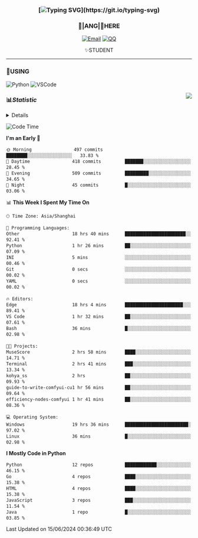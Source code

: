 <div align="center">


### [![Typing SVG](https://readme-typing-svg.herokuapp.com?size=25&duration=2500&color=8C43EA&vCenter=true&width=200&height=40&lines=%F0%9F%8C%B1ANGJustinl%F0%9F%8C%B1+!)](https://git.io/typing-svg)


### 🥛|**ANG**|🥛HERE



[![Email](https://img.shields.io/badge/Email-ANGJustin@163.com-6A5ACD?style=flat-square&logoColor=fff)](mailto:ANGJustinl@163.com)
[![QQ](https://img.shields.io/badge/QQ-77139032-98FB98?style=flat-square&logoColor=fff)](https://qm.qq.com/cgi-bin/qm/qr?k=mcs-cON_aPNfc3hO8-H7lWJHDX-5nKr7&noverify=0)




✨STUDENT 

</div>

---

### 🎨USING

![Python](https://img.shields.io/badge/-Python-blue?style=flat-square&logo=Python&logoColor=fff)
![VSCode](https://img.shields.io/badge/-VSCode-blue?style=flat-square&logo=visualstudiocode&logoColor=fff)


<a href="#">
  <img align="right" src="https://github-readme-stats.vercel.app/api?username=ANGJustinl&count_private=true&show_icons=true&hide_border=true&bg_color=15,f2f7fd,E0EAFC" />
</a>




### 📊*Statistic* 

<details>

<p align="center">
   <img src="github-metrics.svg" alt="typing-svg">
</p>

[![Github activity graph](https://github-readme-activity-graph.angforever.top/graph?username=ANGJustinl&theme=dracula)](https://github.com/ANGJustinl/ANGJustinl)
![image](https://github.com/ANGJustinl/ANGJustinl/assets/96008766/f6c957b8-b907-482a-8804-4c1f944d4b60)
</details>

<!--START_SECTION:waka-->
![Code Time](http://img.shields.io/badge/Code%20Time-111%20hrs%2056%20mins-blue)

**I'm an Early 🐤** 

```text
🌞 Morning                497 commits         ████████░░░░░░░░░░░░░░░░░   33.83 % 
🌆 Daytime                418 commits         ███████░░░░░░░░░░░░░░░░░░   28.45 % 
🌃 Evening                509 commits         █████████░░░░░░░░░░░░░░░░   34.65 % 
🌙 Night                  45 commits          █░░░░░░░░░░░░░░░░░░░░░░░░   03.06 % 
```


📊 **This Week I Spent My Time On** 

```text
🕑︎ Time Zone: Asia/Shanghai

💬 Programming Languages: 
Other                    18 hrs 40 mins      ███████████████████████░░   92.41 % 
Python                   1 hr 26 mins        ██░░░░░░░░░░░░░░░░░░░░░░░   07.09 % 
INI                      5 mins              ░░░░░░░░░░░░░░░░░░░░░░░░░   00.46 % 
Git                      0 secs              ░░░░░░░░░░░░░░░░░░░░░░░░░   00.02 % 
YAML                     0 secs              ░░░░░░░░░░░░░░░░░░░░░░░░░   00.02 % 

🔥 Editors: 
Edge                     18 hrs 4 mins       ██████████████████████░░░   89.41 % 
VS Code                  1 hr 32 mins        ██░░░░░░░░░░░░░░░░░░░░░░░   07.61 % 
Bash                     36 mins             █░░░░░░░░░░░░░░░░░░░░░░░░   02.98 % 

🐱‍💻 Projects: 
MuseScore                2 hrs 58 mins       ████░░░░░░░░░░░░░░░░░░░░░   14.71 % 
Terminal                 2 hrs 41 mins       ███░░░░░░░░░░░░░░░░░░░░░░   13.34 % 
kohya_ss                 2 hrs               ██░░░░░░░░░░░░░░░░░░░░░░░   09.93 % 
guide-to-write-comfyui-cu1 hr 56 mins        ██░░░░░░░░░░░░░░░░░░░░░░░   09.64 % 
efficiency-nodes-comfyui 1 hr 41 mins        ██░░░░░░░░░░░░░░░░░░░░░░░   08.36 % 

💻 Operating System: 
Windows                  19 hrs 36 mins      ████████████████████████░   97.02 % 
Linux                    36 mins             █░░░░░░░░░░░░░░░░░░░░░░░░   02.98 % 
```

**I Mostly Code in Python** 

```text
Python                   12 repos            ████████████░░░░░░░░░░░░░   46.15 % 
Go                       4 repos             ████░░░░░░░░░░░░░░░░░░░░░   15.38 % 
HTML                     4 repos             ████░░░░░░░░░░░░░░░░░░░░░   15.38 % 
JavaScript               3 repos             ███░░░░░░░░░░░░░░░░░░░░░░   11.54 % 
Java                     1 repo              █░░░░░░░░░░░░░░░░░░░░░░░░   03.85 % 
```




 Last Updated on 15/06/2024 00:36:49 UTC
<!--END_SECTION:waka-->
